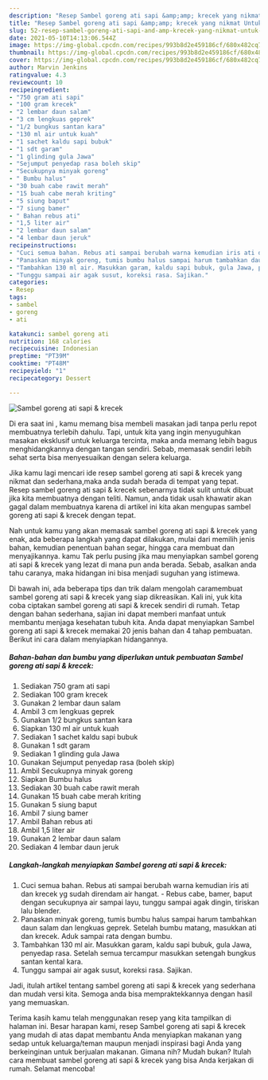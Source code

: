 ```yaml
---
description: "Resep Sambel goreng ati sapi &amp;amp; krecek yang nikmat Untuk Jualan"
title: "Resep Sambel goreng ati sapi &amp;amp; krecek yang nikmat Untuk Jualan"
slug: 52-resep-sambel-goreng-ati-sapi-and-amp-krecek-yang-nikmat-untuk-jualan
date: 2021-05-10T14:13:06.544Z
image: https://img-global.cpcdn.com/recipes/993b8d2e459186cf/680x482cq70/sambel-goreng-ati-sapi-krecek-foto-resep-utama.jpg
thumbnail: https://img-global.cpcdn.com/recipes/993b8d2e459186cf/680x482cq70/sambel-goreng-ati-sapi-krecek-foto-resep-utama.jpg
cover: https://img-global.cpcdn.com/recipes/993b8d2e459186cf/680x482cq70/sambel-goreng-ati-sapi-krecek-foto-resep-utama.jpg
author: Marvin Jenkins
ratingvalue: 4.3
reviewcount: 10
recipeingredient:
- "750 gram ati sapi"
- "100 gram krecek"
- "2 lembar daun salam"
- "3 cm lengkuas geprek"
- "1/2 bungkus santan kara"
- "130 ml air untuk kuah"
- "1 sachet kaldu sapi bubuk"
- "1 sdt garam"
- "1 glinding gula Jawa"
- "Sejumput penyedap rasa boleh skip"
- "Secukupnya minyak goreng"
- " Bumbu halus"
- "30 buah cabe rawit merah"
- "15 buah cabe merah kriting"
- "5 siung baput"
- "7 siung bamer"
- " Bahan rebus ati"
- "1,5 liter air"
- "2 lembar daun salam"
- "4 lembar daun jeruk"
recipeinstructions:
- "Cuci semua bahan. Rebus ati sampai berubah warna kemudian iris ati dan krecek yg sudah direndam air hangat. Rebus cabe, bamer, baput dengan secukupnya air sampai layu, tunggu sampai agak dingin, tiriskan lalu blender."
- "Panaskan minyak goreng, tumis bumbu halus sampai harum tambahkan daun salam dan lengkuas geprek. Setelah bumbu matang, masukkan ati dan krecek. Aduk sampai rata dengan bumbu."
- "Tambahkan 130 ml air. Masukkan garam, kaldu sapi bubuk, gula Jawa, penyedap rasa. Setelah semua tercampur masukkan setengah bungkus santan kental kara."
- "Tunggu sampai air agak susut, koreksi rasa. Sajikan."
categories:
- Resep
tags:
- sambel
- goreng
- ati

katakunci: sambel goreng ati 
nutrition: 168 calories
recipecuisine: Indonesian
preptime: "PT39M"
cooktime: "PT48M"
recipeyield: "1"
recipecategory: Dessert

---
```



![Sambel goreng ati sapi &amp; krecek](https://img-global.cpcdn.com/recipes/993b8d2e459186cf/680x482cq70/sambel-goreng-ati-sapi-krecek-foto-resep-utama.jpg)

Di era  saat ini , kamu memang bisa membeli masakan jadi tanpa perlu repot membuatnya terlebih dahulu. Tapi, untuk kita yang ingin menyuguhkan masakan eksklusif untuk keluarga tercinta, maka anda memang lebih bagus menghidangkannya dengan tangan sendiri. Sebab, memasak sendiri lebih sehat serta bisa menyesuaikan dengan selera keluarga.

Jika kamu lagi mencari ide resep sambel goreng ati sapi &amp; krecek yang nikmat dan sederhana,maka anda sudah berada di tempat yang tepat. Resep sambel goreng ati sapi &amp; krecek  sebenarnya tidak sulit untuk dibuat jika kita membuatnya dengan teliti. Namun, anda tidak usah khawatir akan gagal dalam membuatnya 
karena di artikel ini kita akan mengupas sambel goreng ati sapi &amp; krecek dengan tepat.  



Nah untuk kamu yang akan memasak sambel goreng ati sapi &amp; krecek yang enak, ada beberapa langkah yang dapat dilakukan, mulai dari memilih jenis bahan, kemudian penentuan bahan segar, hingga cara membuat dan menyajikannya. kamu Tak perlu pusing jika mau menyiapkan sambel goreng ati sapi &amp; krecek yang lezat di mana pun anda berada. Sebab, asalkan anda  tahu caranya, maka hidangan ini bisa menjadi suguhan yang istimewa.

Di bawah ini, ada beberapa tips dan trik dalam mengolah caramembuat sambel goreng ati sapi &amp; krecek yang siap dikreasikan. Kali ini, yuk kita coba ciptakan sambel goreng ati sapi &amp; krecek sendiri di rumah. Tetap dengan bahan sederhana, sajian ini dapat memberi manfaat untuk membantu menjaga kesehatan tubuh kita. Anda dapat menyiapkan Sambel goreng ati sapi &amp; krecek memakai 20 jenis bahan dan 4 tahap pembuatan. Berikut ini cara dalam menyiapkan hidangannya.

<!--inarticleads1-->

##### Bahan-bahan dan bumbu yang diperlukan untuk pembuatan Sambel goreng ati sapi &amp; krecek:

1. Sediakan 750 gram ati sapi
1. Sediakan 100 gram krecek
1. Gunakan 2 lembar daun salam
1. Ambil 3 cm lengkuas geprek
1. Gunakan 1/2 bungkus santan kara
1. Siapkan 130 ml air untuk kuah
1. Sediakan 1 sachet kaldu sapi bubuk
1. Gunakan 1 sdt garam
1. Sediakan 1 glinding gula Jawa
1. Gunakan Sejumput penyedap rasa (boleh skip)
1. Ambil Secukupnya minyak goreng
1. Siapkan  Bumbu halus
1. Sediakan 30 buah cabe rawit merah
1. Gunakan 15 buah cabe merah kriting
1. Gunakan 5 siung baput
1. Ambil 7 siung bamer
1. Ambil  Bahan rebus ati
1. Ambil 1,5 liter air
1. Gunakan 2 lembar daun salam
1. Sediakan 4 lembar daun jeruk




<!--inarticleads2-->

##### Langkah-langkah menyiapkan Sambel goreng ati sapi &amp; krecek:

1. Cuci semua bahan. Rebus ati sampai berubah warna kemudian iris ati dan krecek yg sudah direndam air hangat. - Rebus cabe, bamer, baput dengan secukupnya air sampai layu, tunggu sampai agak dingin, tiriskan lalu blender.
1. Panaskan minyak goreng, tumis bumbu halus sampai harum tambahkan daun salam dan lengkuas geprek. Setelah bumbu matang, masukkan ati dan krecek. Aduk sampai rata dengan bumbu.
1. Tambahkan 130 ml air. Masukkan garam, kaldu sapi bubuk, gula Jawa, penyedap rasa. Setelah semua tercampur masukkan setengah bungkus santan kental kara.
1. Tunggu sampai air agak susut, koreksi rasa. Sajikan.




Jadi, itulah artikel tentang  sambel goreng ati sapi &amp; krecek  yang sederhana dan mudah versi kita. Semoga anda bisa mempraktekkannya dengan hasil yang memuaskan. 

Terima kasih kamu telah menggunakan resep yang kita tampilkan di halaman ini. Besar harapan kami, resep  Sambel goreng ati sapi &amp; krecek yang mudah di atas dapat membantu Anda menyiapkan makanan yang sedap untuk keluarga/teman maupun menjadi inspirasi bagi Anda yang berkeinginan untuk berjualan makanan. Gimana nih? Mudah bukan? Itulah cara membuat sambel goreng ati sapi &amp; krecek yang bisa Anda kerjakan di rumah. Selamat mencoba!

